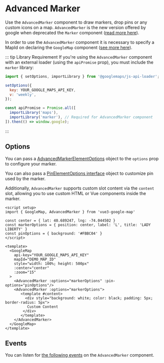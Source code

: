 <script setup>
import { GoogleMap, AdvancedMarker } from '@lib'
import { apiPromise } from '@docs/shared'

const center = { lat: 40.689247, lng: -74.044502 }
</script>


# Advanced Marker

Use the `AdvancedMarker` component to draw markers, drop pins or any custom icons on a map. `AdvancedMarker` is the new version offered by google when deprecated the `Marker` component ([read more here](https://developers.google.com/maps/deprecations#googlemapsmarker_in_the_deprecated_as_of_february_2024)).

In order to use the `AdvancedMarker` component it is necessary to specify a MapId on declaring the `GoogleMap` component ([see more here](https://developers.google.com/maps/documentation/javascript/advanced-markers/start#create_a_map_id)).

::: tip Library Requirement
If you're using the `AdvancedMarker` component with an external loader (using the `apiPromise` prop), you must include the `marker` library:

```js
import { setOptions, importLibrary } from '@googlemaps/js-api-loader';

setOptions({
  key: YOUR_GOOGLE_MAPS_API_KEY,
  v: 'weekly',
});

const apiPromise = Promise.all([
  importLibrary('maps'),
  importLibrary('marker'), // Required for AdvancedMarker component
]).then(() => window.google);
```
:::

## Options

You can pass a [AdvancedMarkerElementOptions](https://developers.google.com/maps/documentation/javascript/reference/advanced-markers#AdvancedMarkerElementOptions) object to the `options` prop to configure your marker.

You can also pass a [PinElementOptions interface](https://developers.google.com/maps/documentation/javascript/reference/advanced-markers#PinElementOptions) object to customize pin used by the marker.

Additionally, `AdvancedMarker` supports custom slot content via the `content` slot, allowing you to use custom HTML or Vue components inside the marker.

```vue
<script setup>
import { GoogleMap, AdvancedMarker } from 'vue3-google-map'

const center = { lat: 40.689247, lng: -74.044502 }
const markerOptions = { position: center, label: 'L', title: 'LADY LIBERTY' }
const pinOptions = { background: '#FBBC04' }
</script>

<template>
  <GoogleMap
    api-key="YOUR_GOOGLE_MAPS_API_KEY"
    mapId="DEMO_MAP_ID"
    style="width: 100%; height: 500px"
    :center="center"
    :zoom="15"
  >
    <AdvancedMarker :options="markerOptions" :pin-options="pinOptions"/>
    <AdvancedMarker :options="markerOptions">
       <template #content>
         <div style="background: white; color: black; padding: 5px; border-radius: 5px">
          Custom Content
        </div>
       </template>
    </AdvancedMarker>
  </GoogleMap>
</template>
```

<ClientOnly>
  <GoogleMap
    :api-promise="apiPromise"
    mapId="DEMO_MAP_ID"
    style="width: 100%; height: 500px"
    :center="center"
    :zoom="15"
  >
    <AdvancedMarker :options="{ position: { lat: 40.689247, lng: -74.044502 } }" :pin-options="{ background: '#FBBC04' }" />
    <AdvancedMarker :options="{ position: { lat: 40.689247, lng: -74.044502 } }">
      <template #content>
        <div style="background: white; color: black; padding: 5px; border-radius: 5px;">
          Custom Content
        </div>
      </template>
    </AdvancedMarker>
  </GoogleMap>
</ClientOnly>

## Events

You can listen for [the following events](https://developers.google.com/maps/documentation/javascript/reference/advanced-markers#AdvancedMarkerElement-Events) on the `AdvancedMarker` component.
